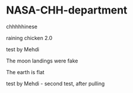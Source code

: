 # NASA-CHH-department
chhhhhinese

raining chicken 2.0

test by Mehdi

The moon landings were fake

The earth is flat


test by Mehdi - second test, after pulling
